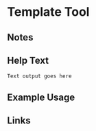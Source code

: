 # Template Tool

Notes
-------

Help Text
-------
```
Text output goes here
```

Example Usage
-------

Links
-------

